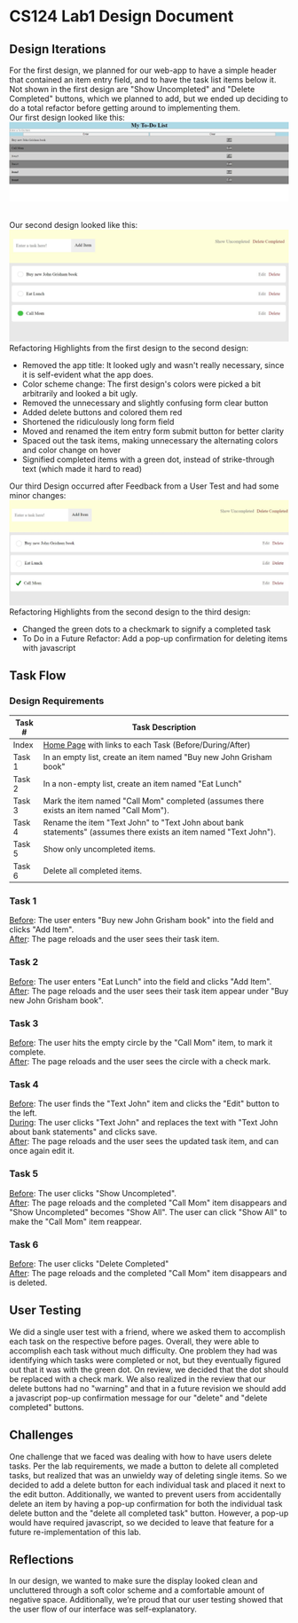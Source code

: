 # CS124 Lab1 Design Document

## Design Iterations
For the first design, we planned for our web-app to have a simple header 
that contained an item entry field, and to have the task list items below it. 
Not shown in the first design are "Show Uncompleted" and "Delete Completed" buttons,
which we planned to add, but we ended up deciding to do a total refactor before getting
around to implementing them.
<br/>Our first design looked like this: 
![First Task List Design](/screenshots/First-Design.JPG)

<br/>Our second design looked like this:
![Second Task List Design](/screenshots/Second-Design.JPG)
<br/>Refactoring Highlights from the first design to the second design:
* Removed the app title: It looked ugly and wasn't really necessary, since it is self-evident what the app does.
* Color scheme change: The first design's colors were picked a bit arbitrarily and looked a bit ugly.
* Removed the unnecessary and slightly confusing form clear button
* Added delete buttons and colored them red
* Shortened the ridiculously long form field
* Moved and renamed the item entry form submit button for better clarity
* Spaced out the task items, making unnecessary the alternating colors and color change on hover
* Signified completed items with a green dot, instead of strike-through text (which made it hard to read)

Our third Design occurred after Feedback from a User Test and had some minor changes:
![Third Task List Design](/screenshots/Third-Design.JPG)
<br/>Refactoring Highlights from the second design to the third design:
* Changed the green dots to a checkmark to signify a completed task
* To Do in a Future Refactor: Add a pop-up confirmation for deleting items with javascript

## Task Flow
### Design Requirements
Task # | Task Description
------ | ----------------
Index  | [Home Page](https://mcgarvs.github.io/cs124/) with links to each Task (Before/During/After)
Task 1 | In an empty list, create an item named "Buy new John Grisham book"
Task 2 | In a non-empty list, create an item named "Eat Lunch"
Task 3 | Mark the item named "Call Mom" completed (assumes there exists an item named "Call Mom").
Task 4 | Rename the item "Text John" to "Text John about bank statements" (assumes there exists an item named "Text John").
Task 5 | Show only uncompleted items.
Task 6 | Delete all completed items.
### Task 1
[Before](https://mcgarvs.github.io/cs124/Tasks/task_1_before.html): 
The user enters "Buy new John Grisham book" into the field and clicks "Add Item".
<br/>[After](https://mcgarvs.github.io/cs124/Tasks/task_1_after.html): 
The page reloads and the user sees their task item.
### Task 2
[Before](https://mcgarvs.github.io/cs124/Tasks/task_2_before.html): 
The user enters "Eat Lunch" into the field and clicks "Add Item".
<br/>[After](https://mcgarvs.github.io/cs124/Tasks/task_2_after.html): 
The page reloads and the user sees their task item appear under "Buy new John Grisham book".
### Task 3
[Before](https://mcgarvs.github.io/cs124/Tasks/task_3_before.html): 
The user hits the empty circle by the "Call Mom" item, to mark it complete.
<br/>[After](https://mcgarvs.github.io/cs124/Tasks/task_3_after.html): 
The page reloads and the user sees the circle with a check mark.
### Task 4
[Before](https://mcgarvs.github.io/cs124/Tasks/task_4_before.html): 
The user finds the "Text John" item and clicks the "Edit" button to the left.
<br/>[During](https://mcgarvs.github.io/cs124/Tasks/task_4_during.html): 
The user clicks "Text John" and replaces the text with "Text John about bank statements" and clicks save.
<br/>[After](https://mcgarvs.github.io/cs124/Tasks/task_4_after.html): 
The page reloads and the user sees the updated task item, and can once again edit it.
### Task 5
[Before](https://mcgarvs.github.io/cs124/Tasks/task_5_before.html): 
The user clicks "Show Uncompleted".
<br/>[After](https://mcgarvs.github.io/cs124/Tasks/task_5_after.html): 
The page reloads and the completed "Call Mom" item disappears and "Show Uncompleted" becomes "Show All". 
The user can click "Show All" to make the "Call Mom" item reappear.
### Task 6
[Before](https://mcgarvs.github.io/cs124/Tasks/task_6_before.html): 
The user clicks "Delete Completed"
<br/>[After](https://mcgarvs.github.io/cs124/Tasks/task_6_after.html): 
The page reloads and the completed "Call Mom" item disappears and is deleted.
## User Testing
We did a single user test with a friend, where we asked them to accomplish each task 
on the respective before pages. 
Overall, they were able to accomplish each task without much difficulty. 
One problem they had was identifying
which tasks were completed or not, but they eventually figured out that it was with the green dot. 
On review, we decided that the dot should be replaced with a check mark. 
We also realized in the review that our delete buttons had no "warning" and that in a future revision
we should add a javascript pop-up confirmation message for our "delete" and "delete completed" buttons.
## Challenges
One challenge that we faced was dealing with how to have users
delete tasks. Per the lab requirements, we made a button to
delete all completed tasks, but realized that was an unwieldy 
way of deleting single items. So we decided to add a delete button 
for each individual task and placed it next to the edit button. 
Additionally, we wanted to prevent users from accidentally
delete an item by having a pop-up confirmation for both the 
individual task delete button and the "delete all completed 
task" button. However, a pop-up would have required javascript, 
so we decided to leave that feature for a future re-implementation 
of this lab.

## Reflections
In our design, we wanted to make sure the display looked clean and 
uncluttered through a soft color scheme and a comfortable amount of 
negative space. Additionally, we’re proud that our user testing showed 
that the user flow of our interface was self-explanatory.